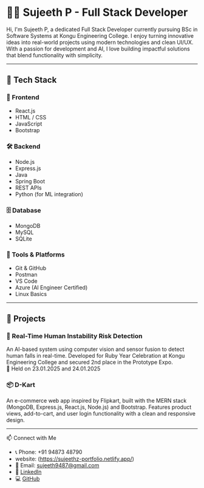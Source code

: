 # 👨‍💻 Sujeeth P - Full Stack Developer

Hi, I'm Sujeeth P, a dedicated Full Stack Developer currently pursuing BSc in Software Systems at Kongu Engineering College. I enjoy turning innovative ideas into real-world projects using modern technologies and clean UI/UX. With a passion for development and AI, I love building impactful solutions that blend functionality with simplicity.

---

## 🚀 Tech Stack

### 🧩 Frontend
- React.js
- HTML / CSS
- JavaScript
- Bootstrap

### 🛠 Backend
- Node.js
- Express.js
- Java
- Spring Boot
- REST APIs
- Python (for ML integration)

### 🗄️ Database
- MongoDB
- MySQL
- SQLite

### 🔧 Tools & Platforms
- Git & GitHub
- Postman
- VS Code
- Azure (AI Engineer Certified)
- Linux Basics

---

## 🧠 Projects

### 📌 Real-Time Human Instability Risk Detection
An AI-based system using computer vision and sensor fusion to detect human falls in real-time. Developed for Ruby Year Celebration at Kongu Engineering College and secured 2nd place in the Prototype Expo.  
📅 Held on 23.01.2025 and 24.01.2025

### 📦 D-Kart
An e-commerce web app inspired by Flipkart, built with the MERN stack (MongoDB, Express.js, React.js, Node.js) and Bootstrap. Features product views, add-to-cart, and user login functionality with a clean and responsive design.

---

📫 Connect with Me

- 📞 Phone: +91 94873 48790
- website: (https://sujeethz-portfolio.netlify.app/) 
- 📧 Email: [sujeeth9487@gmail.com](mailto:sujeeth9487@gmail.com)  
- 🔗 [LinkedIn](https://linkedin.com/in/sujeeth-p)  
- 💻 [GitHub](https://github.com/Sujeeth-P)

<!--
**Sujeeth-P/Sujeeth-P** is a ✨ _special_ ✨ repository because its `README.md` (this file) appears on your GitHub profile.

Here are some ideas to get you started:

- 🔭 I’m currently working on ...
- 🌱 I’m currently learning ...
- 👯 I’m looking to collaborate on ...
- 🤔 I’m looking for help with ...
- 💬 Ask me about ...
- 📫 How to reach me: ...
- 😄 Pronouns: ...
- ⚡ Fun fact: ...
-->
